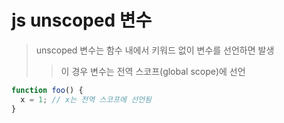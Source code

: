 # js unscoped 변수

> unscoped 변수는 함수 내에서 키워드 없이 변수를 선언하면 발생
>
> > 이 경우 변수는 전역 스코프(global scope)에 선언

```js
function foo() {
  x = 1; // x는 전역 스코프에 선언됨
}
```
